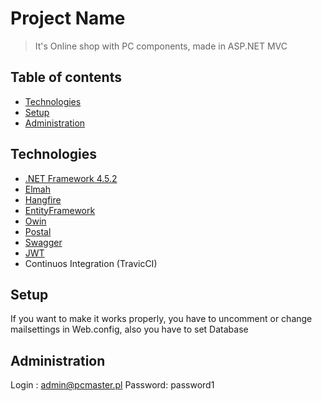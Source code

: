 # Project Name
> It's Online shop with PC components, made in ASP.NET MVC

## Table of contents
* [Technologies](#technologies)
* [Setup](#setup)
* [Administration](#administration)


## Technologies
* [.NET Framework 4.5.2](https://dotnet.microsoft.com/download/dotnet-framework/net452)
* [Elmah](https://elmah.github.io)
* [Hangfire](https://www.hangfire.io)
* [EntityFramework](https://docs.microsoft.com/en-us/ef/)
* [Owin](https://www.codeproject.com/Articles/1263539/OWIN-OAuth2-Authentication-for-Facebook-and-Google)
* [Postal](https://github.com/andrewdavey/postal)
* [Swagger](https://swagger.io/)
* [JWT](https://jwt.io/)
* Continuos Integration (TravicCI)

## Setup
If you want to make it works properly, you have to uncomment or change mailsettings in Web.config, also you have to set Database 

## Administration
Login : admin@pcmaster.pl
Password: password1
